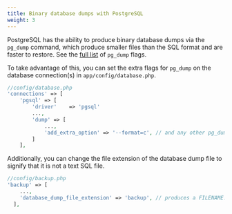 ```yaml
---
title: Binary database dumps with PostgreSQL
weight: 3
---
```


PostgreSQL has the ability to produce binary database dumps via the `pg_dump` command, which produce smaller files than the SQL format and are faster to restore. See the [full list](https://www.postgresql.org/docs/current/app-pgdump.html) of `pg_dump` flags.

To take advantage of this, you can set the extra flags for `pg_dump` on the database connection(s) in  `app/config/database.php`.

```php
//config/database.php
'connections' => [
	'pgsql' => [
		'driver'    => 'pgsql'
		...,
		'dump' => [
		    ...,
		    'add_extra_option' => '--format=c', // and any other pg_dump flags
		]
	],
```

Additionally, you can change the file extension of the database dump file to signify that it is not a text SQL file.

```php
//config/backup.php
'backup' => [
    ...,
    'database_dump_file_extension' => 'backup', // produces a FILENAME.backup database dump
  ],
```



